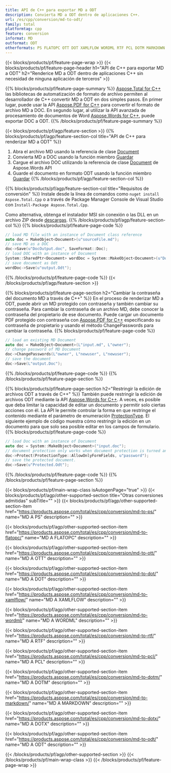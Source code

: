 ```yaml
---
title: API de C++ para exportar MD a ODT
description: Convierta MD a ODT dentro de aplicaciones C++.
url: /es/cpp/conversion/md-to-odt/
family: total
platformtag: cpp
feature: conversion
informat: MD
outformat: ODT
otherformats: PS FLATOPC OTT DOT XAMLFLOW WORDML RTF PCL DOTM MARKDOWN DOTX DOCM
---
```

{{< blocks/products/pf/feature-page-wrap >}}
{{< blocks/products/pf/feature-page-header h1="API de C++ para exportar MD a ODT" h2="Renderice MD a ODT dentro de aplicaciones C++ sin necesidad de ninguna aplicación de terceros" >}}

{{% blocks/products/pf/feature-page-summary %}}
[Aspose.Total for C++](https://products.aspose.com/total/cpp/) las bibliotecas de automatización de formato de archivo permiten al desarrollador de C++ convertir MD a ODT en dos simples pasos. En primer lugar, puede usar la API [Aspose.PDF for C++](https://products.aspose.com/pdf/cpp/) para convertir el formato de archivo MD a DOC. En segundo lugar, al utilizar la API avanzada de procesamiento de documentos de Word [Aspose.Words for C++](https://products.aspose.com/words/cpp/), puede exportar DOC a ODT. 
{{% /blocks/products/pf/feature-page-summary  %}}

{{< blocks/products/pf/agp/feature-section >}}
{{% blocks/products/pf/agp/feature-section-col title="API de C++ para renderizar MD a ODT" %}}
1. Abra el archivo MD usando la referencia de clase [Document](https://reference.aspose.com/pdf/cpp/class/aspose.pdf.document)
2. Convierta MD a DOC usando la función miembro [Guardar](https://reference.aspose.com/pdf/cpp/class/aspose.pdf.document#adb8061c585440fde49c1263e68837f01)
3. Cargue el archivo DOC utilizando la referencia de clase [Document](https://reference.aspose.com/words/cpp/class/aspose.words.document) de Aspose.Words API
4. Guarde el documento en formato ODT usando la función miembro [Guardar](https://reference.aspose.com/words/cpp/class/aspose.words.document#save_stream_saveformat)
{{% /blocks/products/pf/agp/feature-section-col %}}

{{% blocks/products/pf/agp/feature-section-col title="Requisitos de conversión" %}}
Instale desde la línea de comandos como ```nuget install Aspose.Total.Cpp``` o a través de Package Manager Console de Visual Studio con ```Install-Package Aspose.Total.Cpp```.

Como alternativa, obtenga el instalador MSI sin conexión o las DLL en un archivo ZIP desde [descargas](https://downloads.aspose.com/total/cpp).
{{% /blocks/products/pf/agp/feature-section-col %}}
{{% blocks/products/pf/feature-page-code %}}

```cpp
// load MD file with an instance of Document class reference
auto doc = MakeObject<Document>(u"sourceFile.md");
// save MD as a DOC 
doc->Save(u"DocOutput.doc", SaveFormat::Doc); 
// load DOC with an instance of Document
System::SharedPtr<Document> wordDoc = System::MakeObject<Document>(u"DocOutput.doc");
// save document as Odt
wordDoc->Save(u"output.Odt");  
```

{{% /blocks/products/pf/feature-page-code %}}
{{< /blocks/products/pf/agp/feature-section >}}

{{% blocks/products/pf/feature-page-section  h2="Cambiar la contraseña del documento MD a través de C++" %}}
En el proceso de renderizar MD a ODT, puede abrir un MD protegido con contraseña y también cambiar su contraseña. Para cambiar la contraseña de un archivo MD, debe conocer la contraseña del propietario de ese documento. Puede cargar un documento PDF protegido con contraseña con [Aspose.PDF for C++](https://products.aspose.com/pdf/cpp/) especificando su contraseña de propietario y usando el método ChangePasswords para cambiar la contraseña.
{{% blocks/products/pf/feature-page-code %}}

```cpp
// load an existing MD Document
auto doc = MakeObject<Document>(L"input.md", L"owner");
// change password of MD Document
doc->ChangePasswords(L"owner", L"newuser", L"newuser");
// save the document
doc->Save(L"output.Doc");
```
{{% /blocks/products/pf/feature-page-code  %}}
{{% /blocks/products/pf/feature-page-section %}}

{{% blocks/products/pf/feature-page-section  h2="Restringir la edición de archivos ODT a través de C++" %}}
También puede restringir la edición de archivos ODT mediante la API [Aspose.Words for C++](https://products.aspose.com/words/cpp/). A veces, es posible que deba limitar la capacidad de editar un documento y permitir solo ciertas acciones con él. La API le permite controlar la forma en que restringe el contenido mediante el parámetro de enumeración [ProtectionType](https://reference.aspose.com/words/cpp/namespace/aspose.words#protectiontype). El siguiente ejemplo de código muestra cómo restringir la edición en un documento para que solo sea posible editar en los campos de formulario.
{{% blocks/products/pf/feature-page-code %}}

```cpp
// load Doc with an instance of Document
auto doc = System::MakeObject<Document>("input.doc");
// document protection only works when document protection is turned and only editing in form fields is allowed.
doc->Protect(ProtectionType::AllowOnlyFormFields, u"password");
// save the protected document.
doc->Save(u"Protected.Odt");  
```
{{% /blocks/products/pf/feature-page-code  %}}
{{% /blocks/products/pf/feature-page-section %}}

{{< blocks/products/pf/main-wrap-class isAutogenPage="true" >}}
{{< blocks/products/pf/agp/other-supported-section title="Otras conversiones admitidas" subTitle="" >}}
{{< blocks/products/pf/agp/other-supported-section-item href="https://products.aspose.com/total/es/cpp/conversion/md-to-ps/" name="MD A PS" description="" >}}

{{< blocks/products/pf/agp/other-supported-section-item href="https://products.aspose.com/total/es/cpp/conversion/md-to-flatopc/" name="MD A FLATOPC" description="" >}}

{{< blocks/products/pf/agp/other-supported-section-item href="https://products.aspose.com/total/es/cpp/conversion/md-to-ott/" name="MD A OTT" description="" >}}

{{< blocks/products/pf/agp/other-supported-section-item href="https://products.aspose.com/total/es/cpp/conversion/md-to-dot/" name="MD A DOT" description="" >}}

{{< blocks/products/pf/agp/other-supported-section-item href="https://products.aspose.com/total/es/cpp/conversion/md-to-xamlflow/" name="MD A XAMLFLOW" description="" >}}

{{< blocks/products/pf/agp/other-supported-section-item href="https://products.aspose.com/total/es/cpp/conversion/md-to-wordml/" name="MD A WORDML" description="" >}}

{{< blocks/products/pf/agp/other-supported-section-item href="https://products.aspose.com/total/es/cpp/conversion/md-to-rtf/" name="MD A RTF" description="" >}}

{{< blocks/products/pf/agp/other-supported-section-item href="https://products.aspose.com/total/es/cpp/conversion/md-to-pcl/" name="MD A PCL" description="" >}}

{{< blocks/products/pf/agp/other-supported-section-item href="https://products.aspose.com/total/es/cpp/conversion/md-to-dotm/" name="MD A DOTM" description="" >}}

{{< blocks/products/pf/agp/other-supported-section-item href="https://products.aspose.com/total/es/cpp/conversion/md-to-markdown/" name="MD A MARKDOWN" description="" >}}

{{< blocks/products/pf/agp/other-supported-section-item href="https://products.aspose.com/total/es/cpp/conversion/md-to-dotx/" name="MD A DOTX" description="" >}}

{{< blocks/products/pf/agp/other-supported-section-item href="https://products.aspose.com/total/es/cpp/conversion/md-to-odt/" name="MD A ODT" description="" >}}


{{< /blocks/products/pf/agp/other-supported-section >}}
{{< /blocks/products/pf/main-wrap-class >}}
{{< /blocks/products/pf/feature-page-wrap >}}